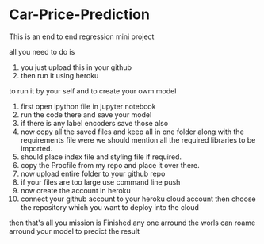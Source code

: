 # Car-Price-Prediction
This is an end to end regression mini project

all you need to do is 
1. you just upload this in your github 
2. then run it using heroku

to run it by your self and to create your owm model
1. first open ipython file in jupyter notebook
2. run the code there and save your model 
3. if there is any label encoders save those also
4. now copy all the saved files and keep all in one folder along with the requirements file were we should mention all the required libraries to be imported.
5. should place index file and styling file if required.
6. copy the Procfile from my repo and place it over there.
7. now upload entire folder to your github repo 
8. if your files are too large use command line push
9. now create the account in heroku 
10. connect your github account to your heroku cloud account then choose the repository which you want to deploy into the cloud 

then that's all you mission is Finished 
any one arround the worls can roame arround your model to predict the result
